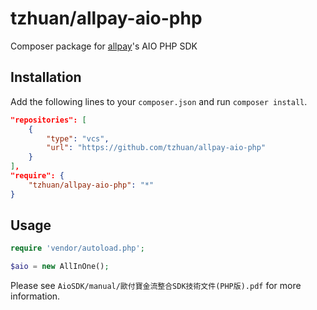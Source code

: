 # tzhuan/allpay-aio-php

Composer package for [allpay](https://www.allpay.com.tw)'s AIO PHP SDK


## Installation

Add the following lines to your `composer.json` and run `composer install`.

```json
"repositories": [
    {  
        "type": "vcs",
        "url": "https://github.com/tzhuan/allpay-aio-php"
    }
],
"require": {
    "tzhuan/allpay-aio-php": "*"
}
```

## Usage

```php
require 'vendor/autoload.php';

$aio = new AllInOne();

```

Please see `AioSDK/manual/歐付寶金流整合SDK技術文件(PHP版).pdf` for more information.
